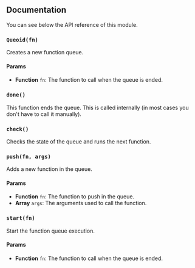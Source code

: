 ## Documentation

You can see below the API reference of this module.

### `Queoid(fn)`
Creates a new function queue.

#### Params
- **Function** `fn`: The function to call when the queue is ended.

### `done()`
This function ends the queue. This is called internally (in most cases
you don't have to call it manually).

### `check()`
Checks the state of the queue and runs the next function.

### `push(fn, args)`
Adds a new function in the queue.

#### Params
- **Function** `fn`: The function to push in the queue.
- **Array** `args`: The arguments used to call the function.

### `start(fn)`
Start the function queue execution.

#### Params
- **Function** `fn`: The function to call when the queue is ended.

